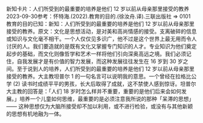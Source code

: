 

新知卡片：人们所受到的最重要的培养是他们 12 岁以前从母亲那里接受的教养2023-09-30参考：怀特海.(2022).教育的目的.(徐汝舟.译).三联出版社 => 0101 教育的目的已知：新知：人们所受到的最重要的培养是他们 12 岁以前从母亲那里接受的教养。原文：文化是思想活动，是对美和高尚情感的接受。支离破碎的信息或知识与文化毫不相干。一个人仅仅见多识广，他不过是这个世界上最无用而令人讨厌的人。我们要造就的是既有文化又掌握专门知识的人才。专业知识为他们奠定起步的基础，而文化则像哲学和艺术一样将他们引向深奥高远之境。我们必须记住，自我发展才是有价值的智力发展，而这种发展往往发生在 16 岁到 30 岁之间。至于说到人的培养，人们所受到的最重要的培养是他们 12 岁以前从母亲那里接受的教养。大主教坦普尔 1 的一句名言可以说明我的意思。一个曾经在拉格比公学 (2) 读书时成绩平平的男孩，长大后取得了成就，这不禁使人感到惊讶。坦普尔大主教的回答是：「人们 18 岁时怎么样并不重要，重要的是他们后来会如何发展。」培养一个儿童如何思维，最重要的是必须注意我所说的那种「呆滞的思想」—— 这种思想仅为大脑所接受却不加以利用，或不进行检验，或没有与其他新颖的思想有机地融为一体。